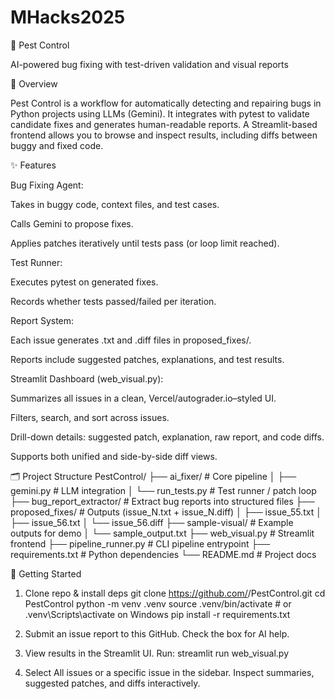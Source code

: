 # MHacks2025
🐛 Pest Control

AI-powered bug fixing with test-driven validation and visual reports

📖 Overview

Pest Control is a workflow for automatically detecting and repairing bugs in Python projects using LLMs (Gemini). It integrates with pytest to validate candidate fixes and generates human-readable reports. A Streamlit-based frontend allows you to browse and inspect results, including diffs between buggy and fixed code.

✨ Features

Bug Fixing Agent:

Takes in buggy code, context files, and test cases.

Calls Gemini to propose fixes.

Applies patches iteratively until tests pass (or loop limit reached).

Test Runner:

Executes pytest on generated fixes.

Records whether tests passed/failed per iteration.

Report System:

Each issue generates .txt and .diff files in proposed_fixes/.

Reports include suggested patches, explanations, and test results.

Streamlit Dashboard (web_visual.py):

Summarizes all issues in a clean, Vercel/autograder.io–styled UI.

Filters, search, and sort across issues.

Drill-down details: suggested patch, explanation, raw report, and code diffs.

Supports both unified and side-by-side diff views.

🗂 Project Structure
PestControl/
├── ai_fixer/                # Core pipeline
│   ├── gemini.py            # LLM integration
│   └── run_tests.py         # Test runner / patch loop
├── bug_report_extractor/    # Extract bug reports into structured files
├── proposed_fixes/          # Outputs (issue_N.txt + issue_N.diff)
│   ├── issue_55.txt
│   ├── issue_56.txt
│   └── issue_56.diff
├── sample-visual/           # Example outputs for demo
│   └── sample_output.txt
├── web_visual.py            # Streamlit frontend
├── pipeline_runner.py       # CLI pipeline entrypoint
├── requirements.txt         # Python dependencies
└── README.md                # Project docs

🚀 Getting Started
1. Clone repo & install deps
git clone https://github.com/<your-username>/PestControl.git
cd PestControl
python -m venv .venv
source .venv/bin/activate   # or .venv\Scripts\activate on Windows
pip install -r requirements.txt

2. Submit an issue report to this GitHub. Check the box for AI help.

3. View results in the Streamlit UI. Run: streamlit run web_visual.py

4. Select All issues or a specific issue in the sidebar. Inspect summaries, suggested patches, and diffs interactively.
